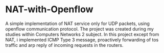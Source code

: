 # NAT-with-Openflow
A simple implementation of NAT service only for UDP packets, using openflow communication protocol.
The project was created during my studies within Computers Networks 2 subject.
In this project except from NAT, i implemented ICMP Type 3 message,
proactively forwarding of tos traffic and arp reply of 
incoming requests in the routers.
